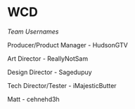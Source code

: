 # WCD

*Team Usernames*

Producer/Product Manager - HudsonGTV

Art Director - ReallyNotSam

Design Director - Sagedupuy

Tech Director/Tester - iMajesticButter

Matt - cehnehd3h
